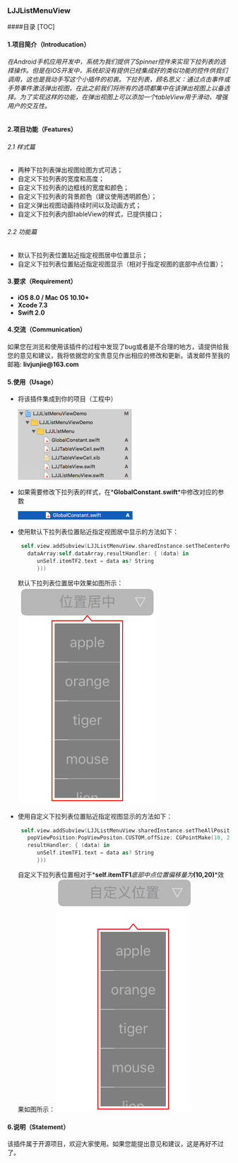 ### LJJListMenuView
####目录
[TOC]
#### 1.项目简介（Introducation）
###### 在Android手机应用开发中，系统为我们提供了Spinner控件来实现下拉列表的选择操作。但是在iOS开发中，系统却没有提供已经集成好的类似功能的控件供我们调用，这也是我动手写这个小插件的初衷。下拉列表，顾名思义：通过点击事件或手势事件激活弹出视图，在此之前我们将所有的选项都集中在该弹出视图上以备选择。为了实现这样的功能，在弹出视图上可以添加一个tableView用于滑动，增强用户的交互性。

#### 2.项目功能（Features） 
###### 2.1 样式篇
- 两种下拉列表弹出视图绘图方式可选；
- 自定义下拉列表的宽度和高度；
- 自定义下拉列表的边框线的宽度和颜色；
- 自定义下拉列表的背景颜色（建议使用透明颜色）；
- 自定义弹出视图动画持续时间以及动画方式；
- 自定义下拉列表内部tableView的样式，已提供接口；

###### 2.2 功能篇
- 默认下拉列表位置贴近指定视图居中位置显示；
- 自定义下拉列表位置贴近指定视图显示（相对于指定视图的底部中点位置）；

#### 3.要求（Requirement）
- **iOS 8.0 / Mac OS 10.10+**
- **Xcode 7.3**
- **Swift 2.0**

#### 4.交流（Communication）
  如果您在浏览和使用该插件的过程中发现了bug或者是不合理的地方，请提供给我您的意见和建议，我将依据您的宝贵意见作出相应的修改和更新。请发邮件至我的邮箱:  **__livjunjie@163.com__**

#### 5.使用（Usage）
- 将该插件集成到你的项目（工程中）

    ![集成](https://github.com/LutteMars/LJJListMenuView/blob/master/Pictures/add.png)
- 如果需要修改下拉列表的样式，在*__GlobalConstant.swift__*中修改对应的参数

    ![全局常量](https://github.com/LutteMars/LJJListMenuView/blob/master/Pictures/globalconstant.png)
- 使用默认下拉列表位置贴近指定视图居中显示的方法如下：

    ```Swift
     self.view.addSubview(LJJListMenuView.sharedInstance.setTheCenterPositionOfPopView(self.itemTF2,     
       dataArray:self.dataArray,resultHandler: { (data) in
          unSelf.itemTF2.text = data as? String
          }))
    ```
  默认下拉列表位置居中效果如图所示：
  ![位置居中](https://github.com/LutteMars/LJJListMenuView/blob/master/Pictures/center.png)
  
- 使用自定义下拉列表位置贴近指定视图显示的方法如下：

    ```Swift
     self.view.addSubview(LJJListMenuView.sharedInstance.setTheAllPositionsOfPopView(self.itemTF1,
       popViewPosition:PopViewPositon.CUSTOM,offSize: CGPointMake(10, 20), dataArray: self.dataArray, 
       resultHandler: { (data) in
          unSelf.itemTF1.text = data as? String
          }))
    ```
  自定义下拉列表位置相对于*__self.itemTF1__*底部中点位置偏移量为*__(10,20)__*效果如图所示：
  ![自定义位置](https://github.com/LutteMars/LJJListMenuView/blob/master/Pictures/custom.png)
  
  
#### 6.说明（Statement）
该插件属于开源项目，欢迎大家使用。如果您能提出意见和建议，这是再好不过了。
